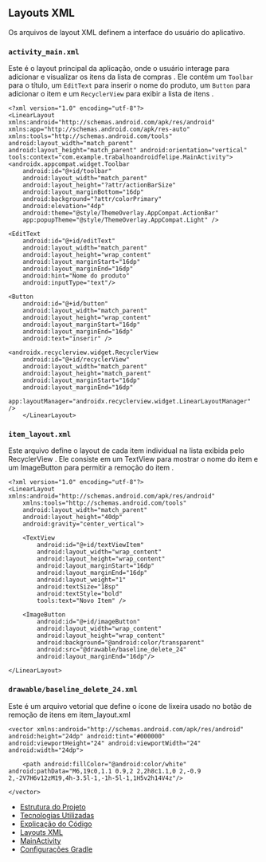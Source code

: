 ## Layouts XML

Os arquivos de layout XML definem a interface do usuário do aplicativo.

### `activity_main.xml`
Este é o layout principal da aplicação, onde o usuário interage para adicionar e visualizar os itens da lista de compras . Ele contém um `Toolbar` para o título, um `EditText` para inserir o nome do produto, um `Button` para adicionar o item e um `RecyclerView` para exibir a lista de itens .

```
<?xml version="1.0" encoding="utf-8"?>
<LinearLayout xmlns:android="http://schemas.android.com/apk/res/android" xmlns:app="http://schemas.android.com/apk/res-auto" xmlns:tools="http://schemas.android.com/tools" android:layout_width="match_parent" android:layout_height="match_parent" android:orientation="vertical" tools:context="com.example.trabalhoandroidfelipe.MainActivity">
<androidx.appcompat.widget.Toolbar
    android:id="@+id/toolbar"
    android:layout_width="match_parent"
    android:layout_height="?attr/actionBarSize"
    android:layout_marginBottom="16dp"
    android:background="?attr/colorPrimary"
    android:elevation="4dp"
    android:theme="@style/ThemeOverlay.AppCompat.ActionBar"
    app:popupTheme="@style/ThemeOverlay.AppCompat.Light" />

<EditText
    android:id="@+id/editText"
    android:layout_width="match_parent"
    android:layout_height="wrap_content"
    android:layout_marginStart="16dp"
    android:layout_marginEnd="16dp"
    android:hint="Nome do produto"
    android:inputType="text"/>

<Button
    android:id="@+id/button"
    android:layout_width="match_parent"
    android:layout_height="wrap_content"
    android:layout_marginStart="16dp"
    android:layout_marginEnd="16dp"
    android:text="inserir" />

<androidx.recyclerview.widget.RecyclerView
    android:id="@+id/recyclerView"
    android:layout_width="match_parent"
    android:layout_height="match_parent"
    android:layout_marginStart="16dp"
    android:layout_marginEnd="16dp"
    app:layoutManager="androidx.recyclerview.widget.LinearLayoutManager" />
    </LinearLayout>
```

### `item_layout.xml`
Este arquivo define o layout de cada item individual na lista exibida pelo RecyclerView . Ele consiste em um TextView para mostrar o nome do item e um ImageButton para permitir a remoção do item .

```
<?xml version="1.0" encoding="utf-8"?>
<LinearLayout xmlns:android="http://schemas.android.com/apk/res/android"
    xmlns:tools="http://schemas.android.com/tools"
    android:layout_width="match_parent"
    android:layout_height="40dp"
    android:gravity="center_vertical">

    <TextView
        android:id="@+id/textViewItem"
        android:layout_width="wrap_content"
        android:layout_height="wrap_content"
        android:layout_marginStart="16dp"
        android:layout_marginEnd="16dp"
        android:layout_weight="1"
        android:textSize="18sp"
        android:textStyle="bold"
        tools:text="Novo Item" />

    <ImageButton
        android:id="@+id/imageButton"
        android:layout_width="wrap_content"
        android:layout_height="wrap_content"
        android:background="@android:color/transparent"
        android:src="@drawable/baseline_delete_24"
        android:layout_marginEnd="16dp"/>

</LinearLayout>
```

### `drawable/baseline_delete_24.xml`
Este é um arquivo vetorial que define o ícone de lixeira usado no botão de remoção de itens em item_layout.xml

```
<vector xmlns:android="http://schemas.android.com/apk/res/android" android:height="24dp" android:tint="#000000" android:viewportHeight="24" android:viewportWidth="24" android:width="24dp">

    <path android:fillColor="@android:color/white" android:pathData="M6,19c0,1.1 0.9,2 2,2h8c1.1,0 2,-0.9 2,-2V7H6v12zM19,4h-3.5l-1,-1h-5l-1,1H5v2h14V4z"/>

</vector>
```

- [Estrutura do Projeto](estrutura_projeto.md)
- [Tecnologias Utilizadas](tecnologias_utilizadas.md)
- [Explicação do Código](explicacao_codigo.md)
- [Layouts XML](layouts.md)
- [MainActivity](mainactivity.md)
- [Configurações Gradle](gradle_config.md)
